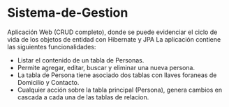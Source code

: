 # Sistema-de-Gestion
Aplicación Web (CRUD completo), donde se puede evidenciar el ciclo de vida de los objetos de entidad con Hibernate y JPA
La aplicación contiene las siguientes funcionalidades:
- Listar el contenido de un tabla de Personas.
- Permite agregar, editar, buscar y eliminar una nueva persona.
- La tabla de Persona tiene asociado dos tablas con llaves foraneas de Domicilio y Contacto.
- Cualquier acción sobre la tabla principal (Persona), genera cambios en cascada a cada una de las tablas de relacion.

